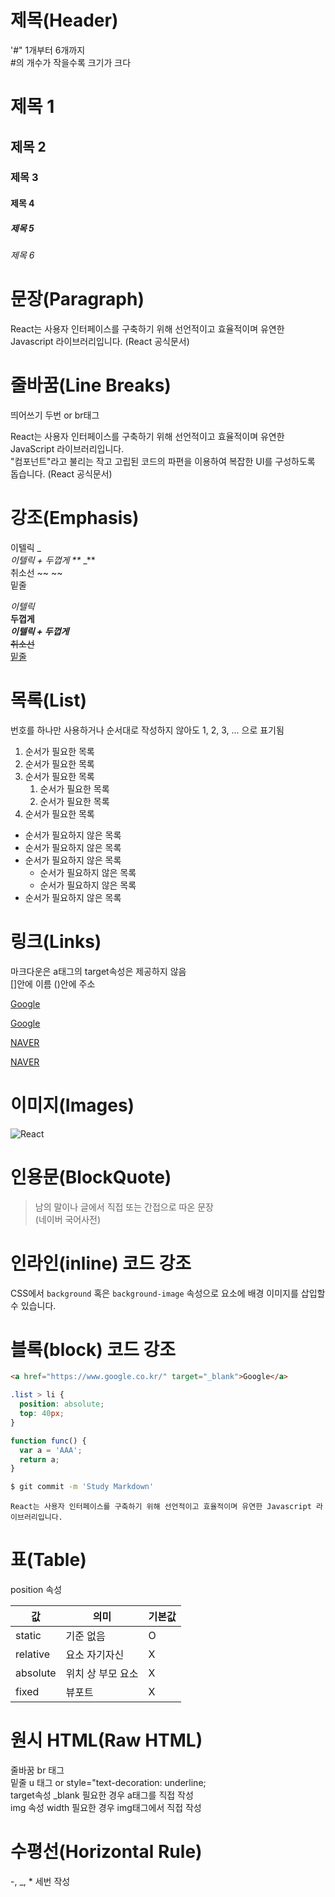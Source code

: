 # 제목(Header)
'#" 1개부터 6개까지  
#의 개수가 작을수록 크기가 크다

# 제목 1
## 제목 2
### 제목 3
#### 제목 4
##### 제목 5
###### 제목 6

# 문장(Paragraph)

React는 사용자 인터페이스를 구축하기 위해 선언적이고 효율적이며 유연한 Javascript 라이브러리입니다.
(React 공식문서)

# 줄바꿈(Line Breaks)
띄어쓰기 두번 or br태그

React는 사용자 인터페이스를 구축하기 위해 선언적이고 효율적이며 유연한 JavaScript 라이브러리입니다. <br />
"컴포넌트"라고 불리는 작고 고립된 코드의 파편을 이용하여 복잡한 UI를 구성하도록 돕습니다.
(React 공식문서)

# 강조(Emphasis)

이텔릭 _ _<br />
이텔릭 + 두껍게 **_ _** <br />
취소선 ~~ ~~ <br />
밑줄 <u> </u>


_이텔릭_ <br />
**두껍게** <br />
**_이텔릭 + 두껍게_** <br />
~~취소선~~ <br />
<u>밑줄</u>

# 목록(List)
번호를 하나만 사용하거나 순서대로 작성하지 않아도 1, 2, 3, ... 으로 표기됨

1. 순서가 필요한 목록
1. 순서가 필요한 목록
1. 순서가 필요한 목록
    1. 순서가 필요한 목록
    1. 순서가 필요한 목록
1. 순서가 필요한 목록

- 순서가 필요하지 않은 목록
- 순서가 필요하지 않은 목록
- 순서가 필요하지 않은 목록
    - 순서가 필요하지 않은 목록
    - 순서가 필요하지 않은 목록
- 순서가 필요하지 않은 목록

# 링크(Links)
마크다운은 a태그의 target속성은 제공하지 않음  
[]안에 이름 ()안에 주소

<a href="https://google.com">Google</a>

[Google]("https://google.com")

<a href="https://naver.com" title="NAVER로 이동">NAVER</a>

[NAVER](https://naver.com "NAVER로 이동")

# 이미지(Images)


![React](https://upload.wikimedia.org/wikipedia/commons/thumb/a/a7/React-icon.svg/200px-React-icon.svg.png)

# 인용문(BlockQuote)

> 남의 말이나 글에서 직접 또는 간접으로 따온 문장<br />
> (네이버 국어사전)

# 인라인(inline) 코드 강조

CSS에서 `background` 혹은 `background-image` 속성으로 요소에 배경 이미지를 삽입할 수 있습니다.

# 블록(block) 코드 강조

```html
<a href="https://www.google.co.kr/" target="_blank">Google</a>
```

```css
.list > li {
  position: absolute;
  top: 40px;
}
```

```javascript
function func() {
  var a = 'AAA';
  return a;
}
```

```bash
$ git commit -m 'Study Markdown'
```

```plaintext
React는 사용자 인터페이스를 구축하기 위해 선언적이고 효율적이며 유연한 Javascript 라이브러리입니다.
```

# 표(Table)

position 속성

값 | 의미 | 기본값
--|--|--
static | 기준 없음 | O
relative | 요소 자기자신 | X
absolute | 위치 상 부모 요소 | X
fixed | 뷰포트 | X

# 원시 HTML(Raw HTML)

줄바꿈 br 태그  
밑줄 u 태그 or style="text-decoration: underline;  
target속성 _blank 필요한 경우 a태그를 직접 작성  
img 속성 width 필요한 경우 img태그에서 직접 작성

# 수평선(Horizontal Rule)

-, _, * 세번 작성
